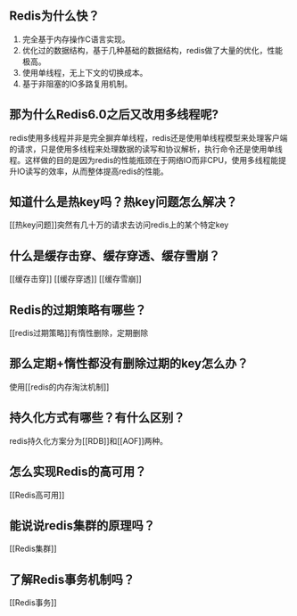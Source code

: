 ## Redis为什么快？
1. 完全基于内存操作C语言实现。
2. 优化过的数据结构，基于几种基础的数据结构，redis做了大量的优化，性能极高。
3. 使用单线程，无上下文的切换成本。
4. 基于非阻塞的IO多路复用机制。

## 那为什么Redis6.0之后又改用多线程呢?
redis使用多线程并非是完全摒弃单线程，redis还是使用单线程模型来处理客户端的请求，只是使用多线程来处理数据的读写和协议解析，执行命令还是使用单线程。这样做的目的是因为redis的性能瓶颈在于网络IO而非CPU，使用多线程能提升IO读写的效率，从而整体提高redis的性能。
## 知道什么是热key吗？热key问题怎么解决？
[[热key问题]]突然有几十万的请求去访问redis上的某个特定key


## 什么是缓存击穿、缓存穿透、缓存雪崩？
[[缓存击穿]]
[[缓存穿透]]
[[缓存雪崩]]
## Redis的过期策略有哪些？
[[redis过期策略]]有惰性删除，定期删除
## 那么定期+惰性都没有删除过期的key怎么办？
使用[[redis的内存淘汰机制]]
## 持久化方式有哪些？有什么区别？
redis持久化方案分为[[RDB]]和[[AOF]]两种。
## 怎么实现Redis的高可用？
[[Redis高可用]]

## 能说说redis集群的原理吗？
[[Redis集群]]
## 了解Redis事务机制吗？
[[Redis事务]]
